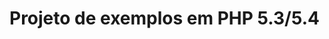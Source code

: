 ﻿# Projeto de exemplos em PHP 5.3/5.4

<!-- link to version in English -->
<div data-alt-locales="en-us"></div>

